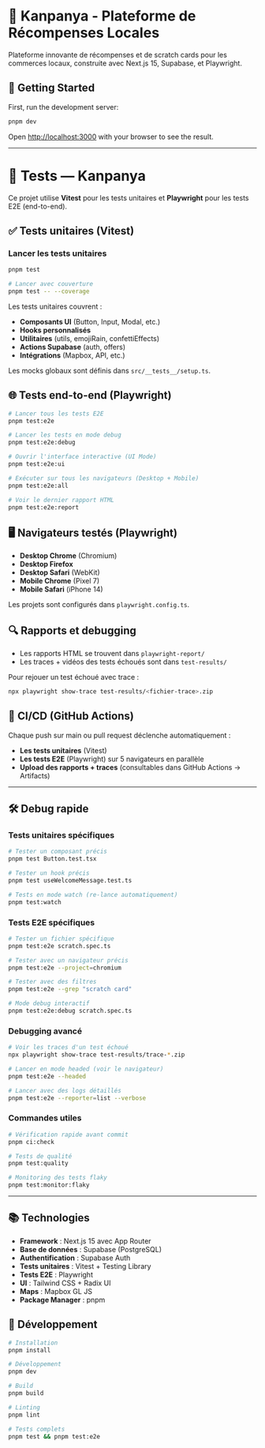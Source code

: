 # 🎯 Kanpanya - Plateforme de Récompenses Locales

Plateforme innovante de récompenses et de scratch cards pour les commerces locaux, construite avec Next.js 15, Supabase, et Playwright.

## 🚀 Getting Started

First, run the development server:

```bash
pnpm dev
```

Open [http://localhost:3000](http://localhost:3000) with your browser to see the result.

---

# 🧪 Tests — Kanpanya

Ce projet utilise **Vitest** pour les tests unitaires et **Playwright** pour les tests E2E (end-to-end).

## ✅ Tests unitaires (Vitest)

### Lancer les tests unitaires
```bash
pnpm test

# Lancer avec couverture
pnpm test -- --coverage
```

Les tests unitaires couvrent :
- **Composants UI** (Button, Input, Modal, etc.)
- **Hooks personnalisés**
- **Utilitaires** (utils, emojiRain, confettiEffects)
- **Actions Supabase** (auth, offers)
- **Intégrations** (Mapbox, API, etc.)

Les mocks globaux sont définis dans `src/__tests__/setup.ts`.

## 🌐 Tests end-to-end (Playwright)

```bash
# Lancer tous les tests E2E
pnpm test:e2e

# Lancer les tests en mode debug
pnpm test:e2e:debug

# Ouvrir l'interface interactive (UI Mode)
pnpm test:e2e:ui

# Exécuter sur tous les navigateurs (Desktop + Mobile)
pnpm test:e2e:all

# Voir le dernier rapport HTML
pnpm test:e2e:report
```

## 🖥️ Navigateurs testés (Playwright)

- **Desktop Chrome** (Chromium)
- **Desktop Firefox**
- **Desktop Safari** (WebKit)
- **Mobile Chrome** (Pixel 7)
- **Mobile Safari** (iPhone 14)

Les projets sont configurés dans `playwright.config.ts`.

## 🔍 Rapports et debugging

- Les rapports HTML se trouvent dans `playwright-report/`
- Les traces + vidéos des tests échoués sont dans `test-results/`

Pour rejouer un test échoué avec trace :
```bash
npx playwright show-trace test-results/<fichier-trace>.zip
```

## 🚀 CI/CD (GitHub Actions)

Chaque push sur main ou pull request déclenche automatiquement :
- **Les tests unitaires** (Vitest)
- **Les tests E2E** (Playwright) sur 5 navigateurs en parallèle
- **Upload des rapports + traces** (consultables dans GitHub Actions → Artifacts)

---

## 🛠️ Debug rapide

### Tests unitaires spécifiques
```bash
# Tester un composant précis
pnpm test Button.test.tsx

# Tester un hook précis  
pnpm test useWelcomeMessage.test.ts

# Tests en mode watch (re-lance automatiquement)
pnpm test:watch
```

### Tests E2E spécifiques
```bash
# Tester un fichier spécifique
pnpm test:e2e scratch.spec.ts

# Tester avec un navigateur précis
pnpm test:e2e --project=chromium

# Tester avec des filtres
pnpm test:e2e --grep "scratch card"

# Mode debug interactif
pnpm test:e2e:debug scratch.spec.ts
```

### Debugging avancé
```bash
# Voir les traces d'un test échoué
npx playwright show-trace test-results/trace-*.zip

# Lancer en mode headed (voir le navigateur)
pnpm test:e2e --headed

# Lancer avec des logs détaillés
pnpm test:e2e --reporter=list --verbose
```

### Commandes utiles
```bash
# Vérification rapide avant commit
pnpm ci:check

# Tests de qualité
pnpm test:quality

# Monitoring des tests flaky
pnpm test:monitor:flaky
```

---

## 📚 Technologies

- **Framework** : Next.js 15 avec App Router
- **Base de données** : Supabase (PostgreSQL)
- **Authentification** : Supabase Auth
- **Tests unitaires** : Vitest + Testing Library
- **Tests E2E** : Playwright
- **UI** : Tailwind CSS + Radix UI
- **Maps** : Mapbox GL JS
- **Package Manager** : pnpm

## 🔧 Développement

```bash
# Installation
pnpm install

# Développement
pnpm dev

# Build
pnpm build

# Linting
pnpm lint

# Tests complets
pnpm test && pnpm test:e2e
```
